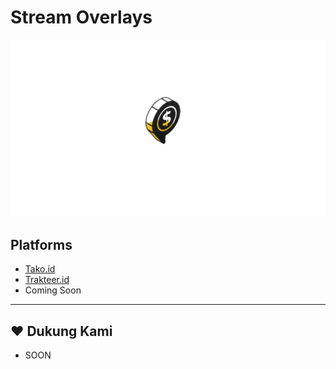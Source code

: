 # Stream Overlays

![Coin](img/hasil.gif)


## Platforms
- [Tako.id](https://tako.id/)
- [Trakteer.id](https://trakteer.id/)
- Coming Soon
---

## ❤️ Dukung Kami
- SOON
